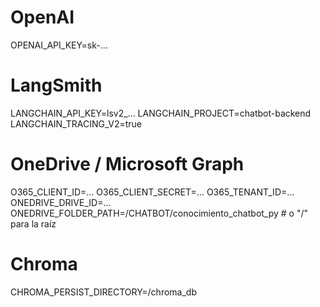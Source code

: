 # OpenAI
OPENAI_API_KEY=sk-...

# LangSmith
LANGCHAIN_API_KEY=lsv2_...
LANGCHAIN_PROJECT=chatbot-backend
LANGCHAIN_TRACING_V2=true

# OneDrive / Microsoft Graph
O365_CLIENT_ID=...
O365_CLIENT_SECRET=...
O365_TENANT_ID=...
ONEDRIVE_DRIVE_ID=...
ONEDRIVE_FOLDER_PATH=/CHATBOT/conocimiento_chatbot_py  # o "/" para la raíz


# Chroma
CHROMA_PERSIST_DIRECTORY=/chroma_db
